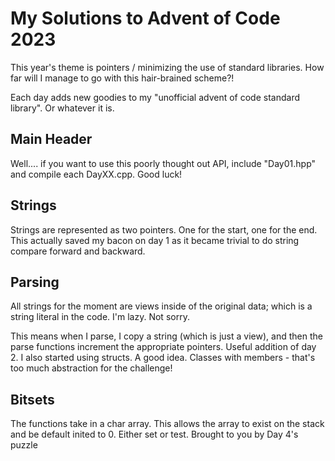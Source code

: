 #  My Solutions to Advent of Code 2023

This year's theme is pointers / minimizing the use of standard libraries.  How far will I manage to go with this hair-brained scheme?!

Each day adds new goodies to my "unofficial advent of code standard library".  Or whatever it is.

## Main Header
Well....  if you want to use this poorly thought out API, include "Day01.hpp" and compile each DayXX.cpp.  Good luck!

## Strings
Strings are represented as two pointers.  One for the start, one for the end.  This actually saved my bacon on day 1 as it became trivial to do string compare forward and backward.

## Parsing
All strings for the moment are views inside of the original data; which is a string literal in the code.  I'm lazy.  Not sorry.

This means when I parse, I copy a string (which is just a view), and then the parse functions increment the appropriate pointers.  Useful addition of day 2.  I also started using structs.  A good idea.  Classes with members - that's too much abstraction for the challenge!

## Bitsets
The functions take in a char array.  This allows the array to exist on the stack and be default inited to 0.  Either set or test.  Brought to you by Day 4's puzzle

